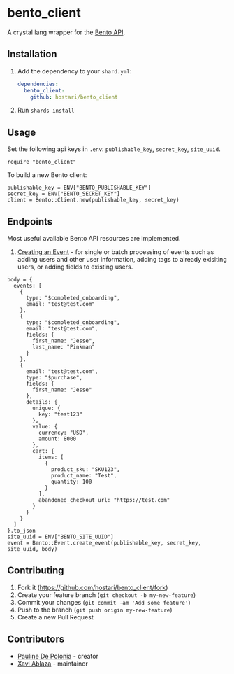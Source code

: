 # bento_client

A crystal lang wrapper for the [Bento API](https://bentonow.com/).

## Installation

1. Add the dependency to your `shard.yml`:

   ```yaml
   dependencies:
     bento_client:
       github: hostari/bento_client
   ```

2. Run `shards install`

## Usage

Set the following api keys in `.env`: `publishable_key`, `secret_key`, `site_uuid`.

```crystal
require "bento_client"
```

To build a new Bento client:
```crystal
publishable_key = ENV["BENTO_PUBLISHABLE_KEY"]
secret_key = ENV["BENTO_SECRET_KEY"]
client = Bento::Client.new(publishable_key, secret_key)
```

## Endpoints
Most useful available Bento API resources are implemented.

1. [Creating an Event](https://docs.bentonow.com/reference-api/create-events) - for single or batch processing of events such as adding users and other user information, adding tags to already exisiting users, or adding fields to existing users.

```crystal
body = {
  events: [
    {
      type: "$completed_onboarding",
      email: "test@test.com"
    },
    {
      type: "$completed_onboarding",
      email: "test@test.com",
      fields: {
        first_name: "Jesse",
        last_name: "Pinkman"
      }
    },
    {
      email: "test@test.com",
      type: "$purchase",
      fields: {
        first_name: "Jesse"
      },
      details: {
        unique: {
          key: "test123"
        },
        value: {
          currency: "USD",
          amount: 8000
        },
        cart: {
          items: [
            {
              product_sku: "SKU123",
              product_name: "Test",
              quantity: 100
            }
          ],
          abandoned_checkout_url: "https://test.com"
        }
      }
    }
  ]
}.to_json
site_uuid = ENV["BENTO_SITE_UUID"]
event = Bento::Event.create_event(publishable_key, secret_key, site_uuid, body)
```

## Contributing

1. Fork it (<https://github.com/hostari/bento_client/fork>)
2. Create your feature branch (`git checkout -b my-new-feature`)
3. Commit your changes (`git commit -am 'Add some feature'`)
4. Push to the branch (`git push origin my-new-feature`)
5. Create a new Pull Request

## Contributors

- [Pauline De Polonia](https://github.com/paula4230) - creator
- [Xavi Ablaza](https://github.com/xaviablaza) - maintainer
